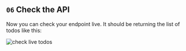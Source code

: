## `06` Check the API

Now you can check your endpoint live.  It should be returning the list of todos like this:

![check live todos](https://github.com/breatheco-de/python-flask-api-tutorial/blob/master/.breathecode/assets/return_todos.gif?raw=true)